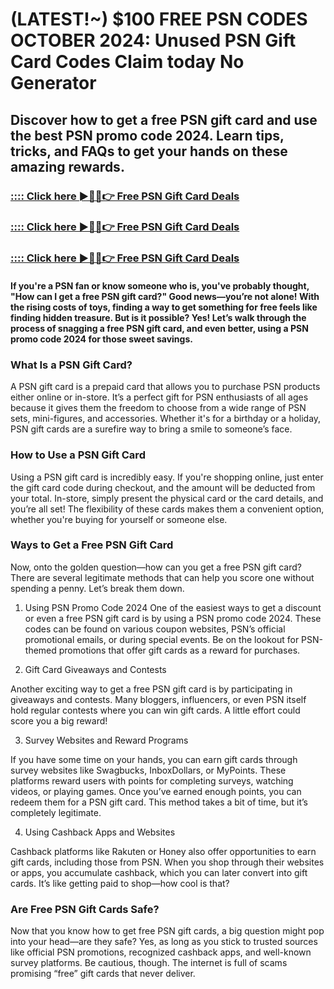 # (LATEST!~) $100 FREE PSN CODES OCTOBER 2024: Unused PSN Gift Card Codes Claim today No Generator

##  Discover how to get a free PSN gift card and use the best PSN promo code 2024. Learn tips, tricks, and FAQs to get your hands on these amazing rewards.

### [:::: Click here ►🔴✅👉 Free PSN Gift Card Deals](https://reach.link/dokan-batzer)

### [:::: Click here ►🔴✅👉 Free PSN Gift Card Deals](https://reach.link/dokan-batzer)

### [:::: Click here ►🔴✅👉 Free PSN Gift Card Deals](https://reach.link/dokan-batzer)

#### If you're a PSN fan or know someone who is, you've probably thought, "How can I get a free PSN gift card?" Good news—you’re not alone! With the rising costs of toys, finding a way to get something for free feels like finding hidden treasure. But is it possible? Yes! Let’s walk through the process of snagging a free PSN gift card, and even better, using a PSN promo code 2024 for those sweet savings.

### What Is a PSN Gift Card?

A PSN gift card is a prepaid card that allows you to purchase PSN products either online or in-store. It’s a perfect gift for PSN enthusiasts of all ages because it gives them the freedom to choose from a wide range of PSN sets, mini-figures, and accessories. Whether it's for a birthday or a holiday, PSN gift cards are a surefire way to bring a smile to someone’s face.

### How to Use a PSN Gift Card

Using a PSN gift card is incredibly easy. If you're shopping online, just enter the gift card code during checkout, and the amount will be deducted from your total. In-store, simply present the physical card or the card details, and you’re all set! The flexibility of these cards makes them a convenient option, whether you're buying for yourself or someone else.

### Ways to Get a Free PSN Gift Card

Now, onto the golden question—how can you get a free PSN gift card? There are several legitimate methods that can help you score one without spending a penny. Let’s break them down.

1. Using PSN Promo Code 2024
One of the easiest ways to get a discount or even a free PSN gift card is by using a PSN promo code 2024. These codes can be found on various coupon websites, PSN’s official promotional emails, or during special events. Be on the lookout for PSN-themed promotions that offer gift cards as a reward for purchases.

2. Gift Card Giveaways and Contests

Another exciting way to get a free PSN gift card is by participating in giveaways and contests. Many bloggers, influencers, or even PSN itself hold regular contests where you can win gift cards. A little effort could score you a big reward!

3. Survey Websites and Reward Programs

If you have some time on your hands, you can earn gift cards through survey websites like Swagbucks, InboxDollars, or MyPoints. These platforms reward users with points for completing surveys, watching videos, or playing games. Once you’ve earned enough points, you can redeem them for a PSN gift card. This method takes a bit of time, but it’s completely legitimate.

4. Using Cashback Apps and Websites

Cashback platforms like Rakuten or Honey also offer opportunities to earn gift cards, including those from PSN. When you shop through their websites or apps, you accumulate cashback, which you can later convert into gift cards. It’s like getting paid to shop—how cool is that?

### Are Free PSN Gift Cards Safe?

Now that you know how to get free PSN gift cards, a big question might pop into your head—are they safe? Yes, as long as you stick to trusted sources like official PSN promotions, recognized cashback apps, and well-known survey platforms. Be cautious, though. The internet is full of scams promising “free” gift cards that never deliver.
